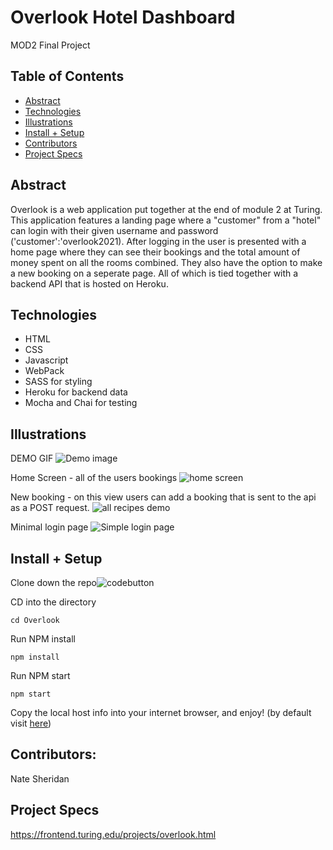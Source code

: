 

# Overlook Hotel Dashboard
MOD2 Final Project
## Table of Contents  
 - [Abstract](#abstract)  
 - [Technologies](#technologies)  
 - [Illustrations](#illustrations)  
 - [Install + Setup](#set-up)  
 - [Contributors](#contributors)  
 - [Project Specs](#project-specs) 
  
## Abstract  
Overlook is a web application put together at the end of module 2 at Turing. This application features a landing page where a "customer" from a "hotel" can login with their given username and password ('customer<cusnum>':'overlook2021). After logging in the user is presented with a home page where they can see their bookings and the total amount of money spent on all the rooms combined. They also have the option to make a new booking on a seperate page. All of which is tied together with a backend API that is hosted on Heroku.
## Technologies  
 - HTML
 - CSS
 - Javascript
 - WebPack
 - SASS for styling
 - Heroku for backend data
 - Mocha and Chai for testing

## Illustrations  
DEMO GIF
![Demo image](https://s9.gifyu.com/images/Kapture-2021-09-28-at-15.40.14.md.gif)

Home Screen - all of the users bookings
![home screen](https://i.imgur.com/aMSQHYh.png)

New booking - on this view users can add a booking that is sent to the api as a POST request. 
![all recipes demo](https://i.imgur.com/yimLTm6.png)

Minimal login page
![Simple login page](https://i.imgur.com/FgQUDEg.png)
## Install + Setup  

Clone down the repo![codebutton](https://i.imgur.com/j8vOD1D.png)

CD into the directory 

    cd Overlook

Run NPM install  

    npm install

Run NPM start  

    npm start

Copy the local host info into your internet browser, and enjoy!
(by default visit [here](http://localhost:8080))

## Contributors:  
Nate Sheridan  


## Project Specs
https://frontend.turing.edu/projects/overlook.html


